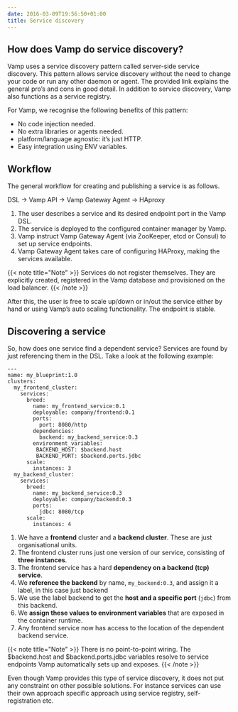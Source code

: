 ```yaml
---
date: 2016-03-09T19:56:50+01:00
title: Service discovery
---
```


## How does Vamp do service discovery?

Vamp uses a service discovery pattern called server-side service discovery. This pattern allows service discovery without the need to change your code or run any other daemon or agent. The provided link explains the general pro’s and cons in good detail. In addition to service discovery, Vamp also functions as a service registry.

For Vamp, we recognise the following benefits of this pattern:

* No code injection needed.
* No extra libraries or agents needed.
* platform/language agnostic: it’s just HTTP.
* Easy integration using ENV variables.

## Workflow

The general workflow for creating and publishing a service is as follows.

DSL -> Vamp API -> Vamp Gateway Agent -> HAproxy

1. The user describes a service and its desired endpoint port in the Vamp DSL.
2. The service is deployed to the configured container manager by Vamp.
3. Vamp instruct Vamp Gateway Agent (via ZooKeeper, etcd or Consul) to set up service endpoints.
4. Vamp Gateway Agent takes care of configuring HAProxy, making the services available.

{{< note title="Note" >}}
Services do not register themselves. They are explicitly created, registered in the Vamp database and provisioned on the load balancer.
{{< /note >}}

After this, the user is free to scale up/down or in/out the service either by hand or using Vamp’s auto scaling functionality. The endpoint is stable.

## Discovering a service

So, how does one service find a dependent service? Services are found by just referencing them in the DSL. Take a look at the following example:
```
---
name: my_blueprint:1.0
clusters:
  my_frontend_cluster:
    services:
      breed:
        name: my_frontend_service:0.1
        deployable: company/frontend:0.1
        ports:
          port: 8080/http
        dependencies:
          backend: my_backend_service:0.3
        environment_variables:
         BACKEND_HOST: $backend.host
         BACKEND_PORT: $backend.ports.jdbc
      scale:
        instances: 3         
  my_backend_cluster:
    services:
      breed:
        name: my_backend_service:0.3
        deployable: company/backend:0.3
        ports:
          jdbc: 8080/tcp
      scale:
        instances: 4
```

1. We have a __frontend__ cluster and a __backend cluster__. These are just organisational units.
2. The frontend cluster runs just one version of our service, consisting of __three instances__.
3. The frontend service has a hard __dependency on a backend (tcp) service__.
4. We __reference the backend__ by name, `my_backend:0.3`, and assign it a label, in this case just backend
5. We use the label backend to get the __host and a specific port__ (`jdbc`) from this backend.
6. We __assign these values to environment variables__ that are exposed in the container runtime.
7. Any frontend service now has access to the location of the dependent backend service.

{{< note title="Note" >}}
There is no point-to-point wiring. The $backend.host and $backend.ports.jdbc variables resolve to service endpoints Vamp automatically sets up and exposes.
{{< /note >}}

Even though Vamp provides this type of service discovery, it does not put any constraint on other possible solutions. For instance services can use their own approach specific approach using service registry, self-registration etc.